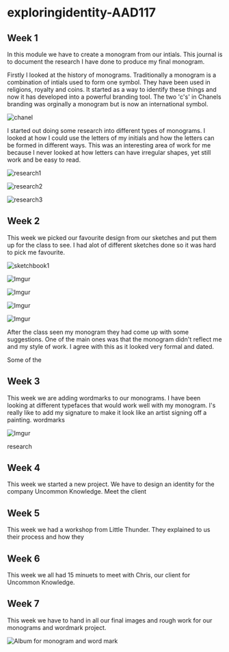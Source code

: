 # exploringidentity-AAD117

Week 1
-------

In this module we have to create a monogram from our intials. This journal is to document the research I have done to produce my final monogram. 

Firstly I looked at the history of monograms. Traditionally a monogram is a combination of intials used to form one symbol. They have been used in religions, royalty and coins. It started as a way to identify these things and now it has developed into a powerful branding tool. The two 'c's' in Chanels branding was orginally a monogram but is now an international symbol.  

![chanel](https://pbs.twimg.com/profile_images/471773414307282945/wOzNtLic.jpeg)

I started out doing some research into different types of monograms. I looked at how I could use the letters of my initials and how the letters can be formed in different ways. This was an interesting area of work for me because I never looked at how letters can have irregular shapes, yet still work and be easy to read. 

![research1](https://s-media-cache-ak0.pinimg.com/736x/3c/22/58/3c2258fa039b481d86c1f0e6a3d69a0b.jpg)

![research2](https://s-media-cache-ak0.pinimg.com/736x/c3/8a/d7/c38ad73af6e5e30f460b8c6071e41eb6.jpg)

![research3](https://s-media-cache-ak0.pinimg.com/236x/67/0a/c8/670ac8a9c4e43274f32405dc6a300373.jpg)

Week 2
-------

This week we picked our favourite design from our sketches and put them up for the class to see. I had alot of different sketches done so it was hard to pick me favourite.

![sketchbook1](http://i.imgur.com/SROWNQS.jpg)

![Imgur](http://i.imgur.com/8GZTFQ4.jpg)

![Imgur](http://i.imgur.com/5kHZT3U.jpg)

![Imgur](http://i.imgur.com/D96P6m0.jpg)

![Imgur](http://i.imgur.com/B3eAmtp.jpg)

After the class seen my monogram they had come up with some suggestions. One of the main ones was that the monogram didn't reflect me and my style of work. I agree with this as it looked very formal and dated. 

Some of the 


Week 3
-------

This week we are adding wordmarks to our monograms. I have been looking at different typefaces that would work well with my monogram. I's really like to add my signature to make it look like an artist signing off a painting. 
wordmarks
 
 ![Imgur](http://i.imgur.com/1kut25K.jpg)
 
research 

Week 4
-------
This week we started a new project. We have to design an identity for the company Uncommon Knowledge. 
Meet the client

Week 5
-------

This week we had a workshop from Little Thunder. They explained to us their process and how they 

Week 6
-------

This week we all had 15 minuets to meet with Chris, our client for Uncommon Knowledge. 

Week 7
------

This week we have to hand in all our final images and rough work for our monograms and wordmark project. 

![Album for monogram and word mark](https://www.flickr.com/photos/80894004@N03/sets/72157651185437972/)
